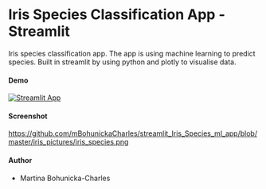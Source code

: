 # Iris Species Classification App - Streamlit
Iris species classification app. The app is using machine learning to predict species. Built in streamlit by using python and plotly to visualise data.

#### Demo
[![Streamlit App](https://static.streamlit.io/badges/streamlit_badge_black_white.svg)](https://mbohunickacharles-iris-species-ml-app-app-ejdjt0.streamlitapp.com/)

#### Screenshot

https://github.com/mBohunickaCharles/streamlit_Iris_Species_ml_app/blob/master/iris_pictures/iris_species.png

#### Author

- Martina Bohunicka-Charles
